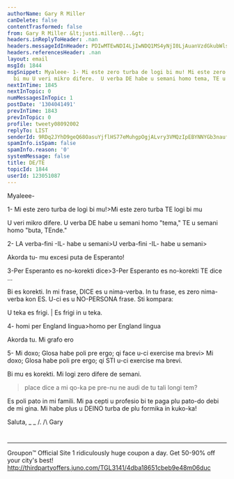 ```yaml
---
authorName: Gary R Miller
canDelete: false
contentTrasformed: false
from: Gary R Miller &lt;justi.miller@...&gt;
headers.inReplyToHeader: .nan
headers.messageIdInHeader: PDIwMTEwNDI4LjIwNDQ1MS4yNjI0LjAuanVzdGkubWlsbGVyQGp1bm8uY29tPg==
headers.referencesHeader: .nan
layout: email
msgId: 1844
msgSnippet: Myaleee- 1- Mi este zero turba de logi bi mu! Mi este zero turba TE logi
  bi mu U veri mikro difere.  U verba DE habe u semani homo tema, TE u semani homo
nextInTime: 1845
nextInTopic: 0
numMessagesInTopic: 1
postDate: '1304041491'
prevInTime: 1843
prevInTopic: 0
profile: tweety08092002
replyTo: LIST
senderId: 9RDq2JYhD9geQ68OasuYjflHS77eMuhgpOgjALvry3VMQzIpEBYNNYGb3naufo1J_V1nah1RiTZ4iWGDcxeIG3qrMDud1VqhYbyjrw
spamInfo.isSpam: false
spamInfo.reason: '0'
systemMessage: false
title: DE/TE
topicId: 1844
userId: 123051087
---
```


Myaleee-

1- Mi este zero turba de logi bi mu!>Mi este zero turba TE logi bi mu

U veri mikro difere.  U verba DE habe u semani homo "tema," TE u semani
homo "buta, TEnde." 

2- LA verba-fini -IL- habe u semani>U verba-fini -IL- habe u semani>

Akorda tu- mu excesi puta de Esperanto!

3-Per Esperanto es no-korekti dice>3-Per Esperanto es no-korekti TE dice
...

Bi es korekti. In mi frase, DICE es u nima-verba. In tu frase, es zero
nima-verba kon ES. U-ci es u NO-PERSONA frase. Sti kompara:

U teka es frigi. | Es frigi in u teka.

4- homi per England lingua>homo per England lingua

Akorda tu. Mi grafo ero

5- Mi doxo; Glosa habe poli pre ergo; qi face u-ci exercise ma brevi>
Mi doxo; Glosa habe poli pre ergo; qi STI u-ci exercise ma brevi.

Bi mu es korekti. Mi logi zero difere de semani.

> place dice a mi qo-ka pe  pre-nu ne audi de tu tali longi tem?

Es poli pato in mi famili. Mi pa cepti u profesio bi te paga plu pato-do
debi de mi gina. Mi habe plus u DEINO turba de plu formika in kuko-ka!

Saluta,
_ _
/.
/\   Gary
#
____________________________________________________________
Groupon™ Official Site
1 ridiculously huge coupon a day. Get 50-90% off your city's best!
http://thirdpartyoffers.juno.com/TGL3141/4dba18651cbeb9e48m06duc

